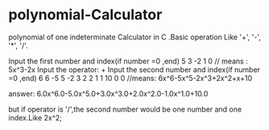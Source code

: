# polynomial-Calculator
polynomial of one indeterminate Calculator in C .Basic operation Like '+', '-', '*', '/'.

Input the first number and index(if number =0 ,end)
5 3 -2 1 0    // means : 5x^3-2x
Input the operator:
+
Input the second number and index(if number =0 ,end)
6 6 -5 5 -2 3 2 2 1 1 10 0 0  //means: 6x^6-5x^5-2x^3+2x^2+x+10

answer:
6.0x^6.0-5.0x^5.0+3.0x^3.0+2.0x^2.0-1.0x^1.0+10.0

but if operator is '/',the second number would be one number and one index.Like 2x^2;
